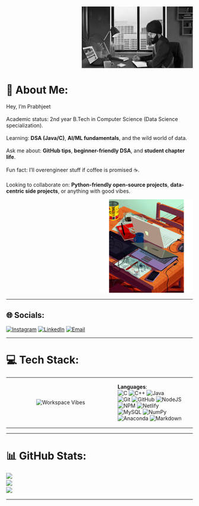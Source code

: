 <!-- Profile Banner -->
<p align="right">
  <img src="Images/Profile.jpg "  width="300" />
</p>

# 💫 About Me:
Hey, I’m Prabhjeet <br><br>
Academic status: 2nd year B.Tech in Computer Science (Data Science specialization).<br><br>
Learning: **DSA (Java/C)**, **AI/ML fundamentals**, and the wild world of data.<br><br>
Ask me about: **GitHub tips**, **beginner-friendly DSA**, and **student chapter life**.<br><br>
Fun fact: I’ll overengineer stuff if coffee is promised ☕.<br><br>
Looking to collaborate on: **Python-friendly open-source projects**, **data-centric side projects**, or anything with good vibes.

<!-- Workspace GIF on right side -->
<p align="right">
  <img src="Images/phone-on.gif" alt="Workspace Vibes" width="250"/>
</p>

---

## 🌐 Socials:
[![Instagram](https://img.shields.io/badge/Instagram-%23E4405F.svg?style=for-the-badge&logo=Instagram&logoColor=white)](https://instagram.com/prabhjeet_kalra) 
[![LinkedIn](https://img.shields.io/badge/LinkedIn-%230077B5.svg?style=for-the-badge&logo=linkedin&logoColor=white)](https://www.linkedin.com/in/singh-prabhjeet) 
[![Email](https://img.shields.io/badge/Email-D14836?style=for-the-badge&logo=gmail&logoColor=white)](mailto:prabhjeet.13286@stu.upes.ac.in)

---

# 💻 Tech Stack:
<table>
<tr>
<td width="280px" align="center">
  <img src="phone-on.gif" alt="Workspace Vibes" width="230"/>
</td>
<td>
  
**Languages**:  
![C](https://img.shields.io/badge/c-%2300599C.svg?style=for-the-badge&logo=c&logoColor=white) 
![C++](https://img.shields.io/badge/c++-%2300599C.svg?style=for-the-badge&logo=c%2B%2B&logoColor=white) 
![Java](https://img.shields.io/badge/java-%23ED8B00.svg?style=for-the-badge&logo=openjdk&logoColor=white)    
![Git](https://img.shields.io/badge/git-%23F05033.svg?style=for-the-badge&logo=git&logoColor=white) 
![GitHub](https://img.shields.io/badge/github-%23121011.svg?style=for-the-badge&logo=github&logoColor=white) 
![NodeJS](https://img.shields.io/badge/node.js-6DA55F?style=for-the-badge&logo=node.js&logoColor=white) 
![NPM](https://img.shields.io/badge/NPM-%23CB3837.svg?style=for-the-badge&logo=npm&logoColor=white) 
![Netlify](https://img.shields.io/badge/netlify-%23000000.svg?style=for-the-badge&logo=netlify&logoColor=#00C7B7)    
![MySQL](https://img.shields.io/badge/mysql-4479A1.svg?style=for-the-badge&logo=mysql&logoColor=white) 
![NumPy](https://img.shields.io/badge/numpy-%23013243.svg?style=for-the-badge&logo=numpy&logoColor=white) 
![Anaconda](https://img.shields.io/badge/Anaconda-%2344A833.svg?style=for-the-badge&logo=anaconda&logoColor=white) 
![Markdown](https://img.shields.io/badge/markdown-%23000000.svg?style=for-the-badge&logo=markdown&logoColor=white)

</td>
</tr>
</table>

---

# 📊 GitHub Stats:
![](https://github-readme-stats.vercel.app/api?username=Prabhjeet8963&theme=dark&hide_border=false&include_all_commits=true&count_private=false)<br/>
![](https://nirzak-streak-stats.vercel.app/?user=Prabhjeet8963&theme=dark&hide_border=false)<br/>
![](https://github-readme-stats.vercel.app/api/top-langs/?username=Prabhjeet8963&theme=dark&hide_border=false&include_all_commits=true&count_private=false&layout=compact)

---
